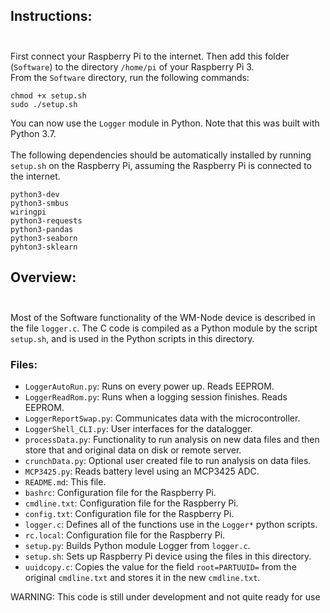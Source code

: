 ## Instructions:</br></br>
First connect your Raspberry Pi to the internet. Then add this folder (`Software`) to the directory `/home/pi` of your Raspberry Pi 3.</br>
From the `Software` directory, run the following commands:
```
chmod +x setup.sh
sudo ./setup.sh
```
You can now use the `Logger` module in Python. Note that this was built with Python 3.7.</br></br>
The following dependencies should be automatically installed by running `setup.sh` on the Raspberry Pi, assuming the Raspberry Pi is connected to the internet.
```
python3-dev
python3-smbus
wiringpi
python3-requests
python3-pandas
python3-seaborn
pyhton3-sklearn
```
## Overview:</br></br>
Most of the Software functionality of the WM-Node device is described in the file `logger.c`. The C code is compiled as a Python module by the script `setup.sh`, and is used in the Python scripts in this directory.

### Files:
- `LoggerAutoRun.py`: Runs on every power up. Reads EEPROM.
- `LoggerReadRom.py`: Runs when a logging session finishes. Reads EEPROM.
- `LoggerReportSwap.py`: Communicates data with the microcontroller.
- `LoggerShell_CLI.py`: User interfaces for the datalogger.
- `processData.py`: Functionality to run analysis on new data files and then store that and original data on disk or remote server.
- `crunchData.py`: Optional user created file to run analysis on data files.
- `MCP3425.py`: Reads battery level using an MCP3425 ADC.
- `README.md`: This file.
- `bashrc`: Configuration file for the Raspberry Pi.
- `cmdline.txt`: Configuration file for the Raspberry Pi.
- `config.txt`: Configuration file for the Raspberry Pi.
- `logger.c`: Defines all of the functions use in the `Logger*` python scripts.
- `rc.local`: Configuration file for the Raspberry Pi.
- `setup.py`: Builds Python module Logger from `logger.c`.
- `setup.sh`: Sets up Raspberry Pi device using the files in this directory.
- `uuidcopy.c`: Copies the value for the field `root=PARTUUID=` from the original `cmdline.txt` and stores it in the new `cmdline.txt`.

WARNING: This code is still under development and not quite ready for use</br>
